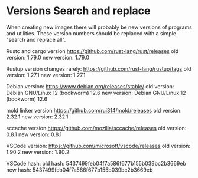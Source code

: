# Versions Search and replace

When creating new images there will probably be new versions of programs and utilities.
These version numbers should be replaced with a simple "search and replace all".

Rustc and cargo version
<https://github.com/rust-lang/rust/releases>
old version: 1.79.0
new version: 1.79.0

Rustup version changes rarely:
<https://github.com/rust-lang/rustup/tags>
old version: 1.27.1
new version: 1.27.1

Debian version:
<https://www.debian.org/releases/stable/>
old version: Debian GNU/Linux 12 (bookworm) 12.6
new version: Debian GNU/Linux 12 (bookworm) 12.6

mold linker version
<https://github.com/rui314/mold/releases>
old version: 2.32.1
new version: 2.32.1

sccache version
<https://github.com/mozilla/sccache/releases>
old version: 0.8.1
new version: 0.8.1

VSCode version:
<https://github.com/microsoft/vscode/releases>
old version: 1.90.2
new version: 1.90.2

VSCode hash:
old hash: 5437499feb04f7a586f677b155b039bc2b3669eb
new hash: 5437499feb04f7a586f677b155b039bc2b3669eb
